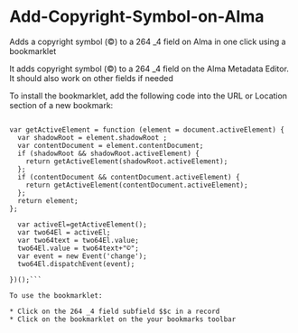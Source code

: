 # Add-Copyright-Symbol-on-Alma
Adds a copyright symbol (©) to a 264 _4 field on Alma in one click using a bookmarklet

It adds copyright symbol (©) to a 264 _4 field on the Alma Metadata Editor. It should also work on other fields if needed

To install the bookmarklet, add the following code into the URL or Location section of a new bookmark:

```javascript:(function() {
  
var getActiveElement = function (element = document.activeElement) {
  var shadowRoot = element.shadowRoot ;
  var contentDocument = element.contentDocument;
  if (shadowRoot && shadowRoot.activeElement) {
    return getActiveElement(shadowRoot.activeElement);
  };
  if (contentDocument && contentDocument.activeElement) {
    return getActiveElement(contentDocument.activeElement);
  };
  return element;
};

  var activeEl=getActiveElement();
  var two64El = activeEl;
  var two64text = two64El.value;
  two64El.value = two64text+"©";
  var event = new Event('change');
  two64El.dispatchEvent(event);

})();```

To use the bookmarklet:

* Click on the 264 _4 field subfield $$c in a record
* Click on the bookmarklet on the your bookmarks toolbar
